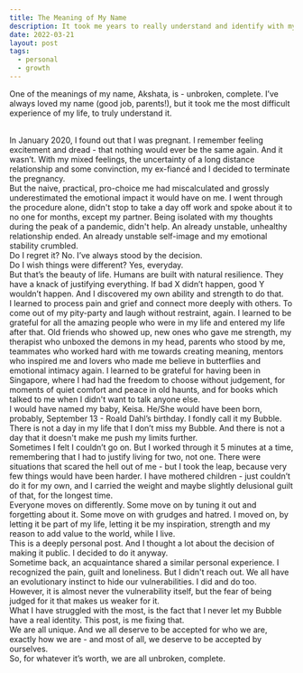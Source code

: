 ```yaml
---
title: The Meaning of My Name
description: It took me years to really understand and identify with my name.
date: 2022-03-21
layout: post
tags:
  - personal
  - growth
---
```


One of the meanings of my name, Akshata, is - unbroken, complete. I’ve always loved my name (good job, parents!), but it took me the most difficult experience of my life, to truly understand it.

<br/>
In January 2020, I found out that I was pregnant. I remember feeling excitement and dread - that nothing would ever be the same again. And it wasn’t. With my mixed feelings, the uncertainty of a long distance relationship and some convinction, my ex-fiancé and I decided to terminate the pregnancy.

<br/>
But the naive, practical, pro-choice me had miscalculated and grossly underestimated the emotional impact it would have on me. I went through the procedure alone, didn't stop to take a day off work and spoke about it to no one for months, except my partner. Being isolated with my thoughts during the peak of a pandemic, didn't help. An already unstable, unhealthy relationship ended. An already unstable self-image and my emotional stability crumbled.

<br/>
Do I regret it? No. I’ve always stood by the decision.

<br/>
Do I wish things were different? Yes, everyday.

<br/>
But that’s the beauty of life. Humans are built with natural resilience. They have a knack of justifying everything. If bad X didn’t happen, good Y wouldn’t happen. And I discovered my own ability and strength to do that.

<br/>
I learned to process pain and grief and connect more deeply with others. To come out of my pity-party and laugh without restraint, again. I learned to be grateful for all the amazing people who were in my life and entered my life after that. Old friends who showed up, new ones who gave me strength, my therapist who unboxed the demons in my head, parents who stood by me, teammates who worked hard with me towards creating meaning, mentors who inspired me and lovers who made me believe in butterflies and emotional intimacy again. I learned to be grateful for having been in Singapore, where I had had the freedom to choose without judgement, for moments of quiet comfort and peace in old haunts, and for books which talked to me when I didn't want to talk anyone else.

<br/>
I would have named my baby, Keisa. He/She would have been born, probably, September 13 - Roald Dahl’s birthday. I fondly call it my Bubble. There is not a day in my life that I don’t miss my Bubble. And there is not a day that it doesn't make me push my limits further.

<br/>
Sometimes I felt I couldn’t go on. But I worked through it 5 minutes at a time, remembering that I had to justify living for two, not one. There were situations that scared the hell out of me - but I took the leap, because very few things would have been harder. I have mothered children - just couldn’t do it for my own, and I carried the weight and maybe slightly delusional guilt of that, for the longest time.

<br/>
Everyone moves on differently. Some move on by tuning it out and forgetting about it. Some move on with grudges and hatred. I moved on, by letting it be part of my life, letting it be my inspiration, strength and my reason to add value to the world, while I live.

<br/>
This is a deeply personal post. And I thought a lot about the decision of making it public. I decided to do it anyway.

<br />
Sometime back, an acquaintance shared a similar personal experience. I recognized the pain, guilt and loneliness. But I didn't reach out. We all have an evolutionary instinct to hide our vulnerabilities. I did and do too. However, it is almost never the vulnerability itself, but the fear of being judged for it that makes us weaker for it.

<br/>
What I have struggled with the most, is the fact that I never let my Bubble have a real identity. This post, is me fixing that.

<br/>
We are all unique. And we all deserve to be accepted for who we are, exactly how we are - and most of all, we deserve to be accepted by ourselves.

<br/>
So, for whatever it’s worth, we are all unbroken, complete.
